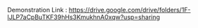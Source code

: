 Demonstration Link : https://drive.google.com/drive/folders/1F-lJLP7aCpBuTKF39hHs3KmukhnA0xqw?usp=sharing

